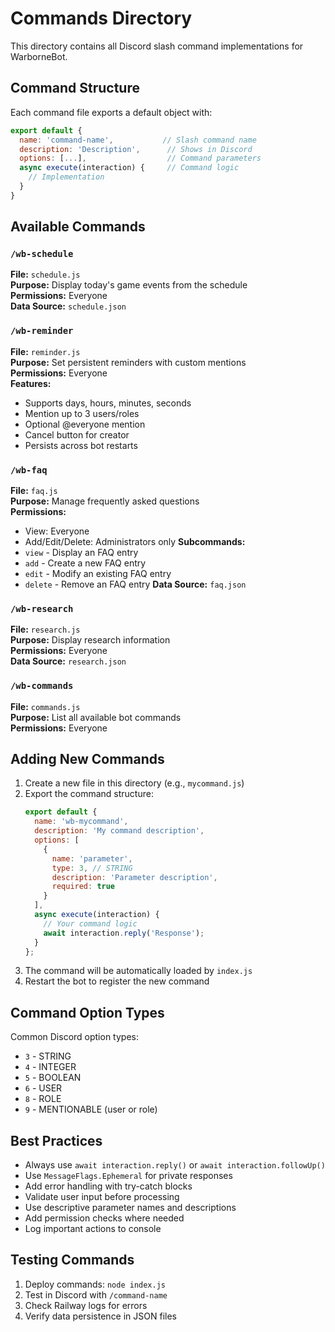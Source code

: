 # Commands Directory

This directory contains all Discord slash command implementations for WarborneBot.

## Command Structure

Each command file exports a default object with:

```javascript
export default {
  name: 'command-name',           // Slash command name
  description: 'Description',      // Shows in Discord
  options: [...],                  // Command parameters
  async execute(interaction) {     // Command logic
    // Implementation
  }
}
```

## Available Commands

### `/wb-schedule`
**File:** `schedule.js`  
**Purpose:** Display today's game events from the schedule  
**Permissions:** Everyone  
**Data Source:** `schedule.json`

### `/wb-reminder`
**File:** `reminder.js`  
**Purpose:** Set persistent reminders with custom mentions  
**Permissions:** Everyone  
**Features:**
- Supports days, hours, minutes, seconds
- Mention up to 3 users/roles
- Optional @everyone mention
- Cancel button for creator
- Persists across bot restarts

### `/wb-faq`
**File:** `faq.js`  
**Purpose:** Manage frequently asked questions  
**Permissions:** 
- View: Everyone
- Add/Edit/Delete: Administrators only
**Subcommands:**
- `view` - Display an FAQ entry
- `add` - Create a new FAQ entry
- `edit` - Modify an existing FAQ entry
- `delete` - Remove an FAQ entry
**Data Source:** `faq.json`

### `/wb-research`
**File:** `research.js`  
**Purpose:** Display research information  
**Permissions:** Everyone  
**Data Source:** `research.json`

### `/wb-commands`
**File:** `commands.js`  
**Purpose:** List all available bot commands  
**Permissions:** Everyone

## Adding New Commands

1. Create a new file in this directory (e.g., `mycommand.js`)
2. Export the command structure:
   ```javascript
   export default {
     name: 'wb-mycommand',
     description: 'My command description',
     options: [
       {
         name: 'parameter',
         type: 3, // STRING
         description: 'Parameter description',
         required: true
       }
     ],
     async execute(interaction) {
       // Your command logic
       await interaction.reply('Response');
     }
   };
   ```
3. The command will be automatically loaded by `index.js`
4. Restart the bot to register the new command

## Command Option Types

Common Discord option types:

- `3` - STRING
- `4` - INTEGER
- `5` - BOOLEAN
- `6` - USER
- `8` - ROLE
- `9` - MENTIONABLE (user or role)

## Best Practices

- Always use `await interaction.reply()` or `await interaction.followUp()`
- Use `MessageFlags.Ephemeral` for private responses
- Add error handling with try-catch blocks
- Validate user input before processing
- Use descriptive parameter names and descriptions
- Add permission checks where needed
- Log important actions to console

## Testing Commands

1. Deploy commands: `node index.js`
2. Test in Discord with `/command-name`
3. Check Railway logs for errors
4. Verify data persistence in JSON files
